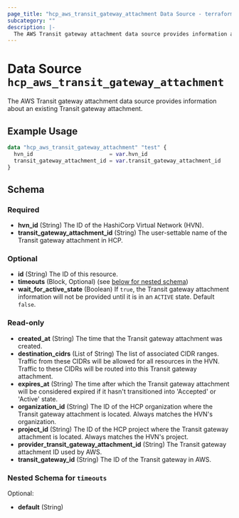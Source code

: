```yaml
---
page_title: "hcp_aws_transit_gateway_attachment Data Source - terraform-provider-hcp"
subcategory: ""
description: |-
  The AWS Transit gateway attachment data source provides information about an existing Transit gateway attachment.
---
```


# Data Source `hcp_aws_transit_gateway_attachment`

The AWS Transit gateway attachment data source provides information about an existing Transit gateway attachment.

## Example Usage

```terraform
data "hcp_aws_transit_gateway_attachment" "test" {
  hvn_id                        = var.hvn_id
  transit_gateway_attachment_id = var.transit_gateway_attachment_id
}
```

## Schema

### Required

- **hvn_id** (String) The ID of the HashiCorp Virtual Network (HVN).
- **transit_gateway_attachment_id** (String) The user-settable name of the Transit gateway attachment in HCP.

### Optional

- **id** (String) The ID of this resource.
- **timeouts** (Block, Optional) (see [below for nested schema](#nestedblock--timeouts))
- **wait_for_active_state** (Boolean) If `true`, the Transit gateway attachment information will not be provided until it is in an `ACTIVE` state. Default `false`.

### Read-only

- **created_at** (String) The time that the Transit gateway attachment was created.
- **destination_cidrs** (List of String) The list of associated CIDR ranges. Traffic from these CIDRs will be allowed for all resources in the HVN. Traffic to these CIDRs will be routed into this Transit gateway attachment.
- **expires_at** (String) The time after which the Transit gateway attachment will be considered expired if it hasn't transitioned into 'Accepted' or 'Active' state.
- **organization_id** (String) The ID of the HCP organization where the Transit gateway attachment is located. Always matches the HVN's organization.
- **project_id** (String) The ID of the HCP project where the Transit gateway attachment is located. Always matches the HVN's project.
- **provider_transit_gateway_attachment_id** (String) The Transit gateway attachment ID used by AWS.
- **transit_gateway_id** (String) The ID of the Transit gateway in AWS.

<a id="nestedblock--timeouts"></a>
### Nested Schema for `timeouts`

Optional:

- **default** (String)


